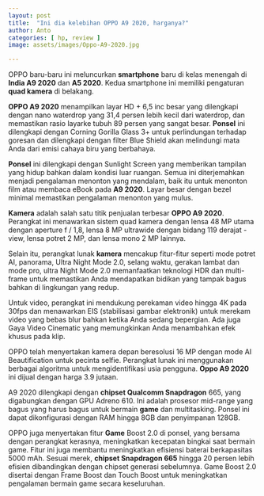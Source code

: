 ```yaml
---
layout: post
title:  "Ini dia kelebihan OPPO A9 2020, harganya?"
author: Anto
categories: [ hp, review ]
image: assets/images/Oppo-A9-2020.jpg

---
```


OPPO baru-baru ini meluncurkan **smartphone** baru di kelas menengah di **India A9 2020** dan **A5 2020**. Kedua smartphone ini memiliki pengaturan **quad kamera** di belakang.

**OPPO A9 2020** menampilkan layar HD + 6,5 inc besar yang dilengkapi dengan nano waterdrop yang 31,4 persen lebih kecil dari waterdrop, dan memastikan rasio layarke tubuh 89 persen yang sangat besar. **Ponsel** ini dilengkapi dengan Corning Gorilla Glass 3+ untuk perlindungan terhadap goresan dan dilengkapi dengan filter Blue Shield akan melindungi mata Anda dari emisi cahaya biru yang berbahaya.

**Ponsel** ini dilengkapi dengan Sunlight Screen yang memberikan tampilan yang hidup bahkan dalam kondisi luar ruangan. Semua ini diterjemahkan menjadi pengalaman menonton yang mendalam, baik itu untuk menonton film atau membaca eBook pada **A9 2020**. Layar besar dengan bezel minimal memastikan pengalaman menonton yang mulus.

**Kamera** adalah salah satu titik penjualan terbesar **OPPO A9 2020**. Perangkat ini menawarkan sistem quad kamera dengan lensa 48 MP utama dengan aperture f / 1,8, lensa 8 MP ultrawide dengan bidang 119 derajat -view, lensa potret 2 MP, dan lensa mono 2 MP lainnya.

Selain itu, perangkat lunak **kamera** mencakup fitur-fitur seperti mode potret AI, panorama, Ultra Night Mode 2.0, selang waktu, gerakan lambat dan mode pro, ultra Night Mode 2.0 memanfaatkan teknologi HDR dan multi-frame untuk memastikan Anda mendapatkan bidikan yang tampak bagus bahkan di lingkungan yang redup.

Untuk video, perangkat ini mendukung perekaman video hingga 4K pada 30fps dan menawarkan EIS (stabilisasi gambar elektronik) untuk merekam video yang bebas blur bahkan ketika Anda sedang bepergian. Ada juga Gaya Video Cinematic yang memungkinkan Anda menambahkan efek khusus pada klip.

OPPO telah menyertakan kamera depan beresolusi 16 MP dengan mode AI Beautification untuk pecinta selfie. Perangkat lunak ini menggunakan berbagai algoritma untuk mengidentifikasi usia pengguna. **Oppo A9 2020** ini dijual dengan harga 3.9 jutaan.

A9 2020 dilengkapi dengan **chipset Qualcomm Snapdragon** 665, yang digabungkan dengan GPU Adreno 610. Ini adalah prosesor mid-range yang bagus yang harus bagus untuk bermain **game** dan multitasking. Ponsel ini dapat dikonfigurasi dengan RAM hingga 8GB dan penyimpanan 128GB.

OPPO juga menyertakan fitur **Game** Boost 2.0 di ponsel, yang bersama dengan perangkat kerasnya, meningkatkan kecepatan bingkai saat bermain game. Fitur ini juga membantu meningkatkan efisiensi baterai berkapasitas 5000 mAh. Sesuai merek, **chipset Snapdragon 665** hingga 20 persen lebih efisien dibandingkan dengan chipset generasi sebelumnya. Game Boost 2.0 disertai dengan Frame Boost dan Touch Boost untuk meningkatkan pengalaman bermain game secara keseluruhan.
